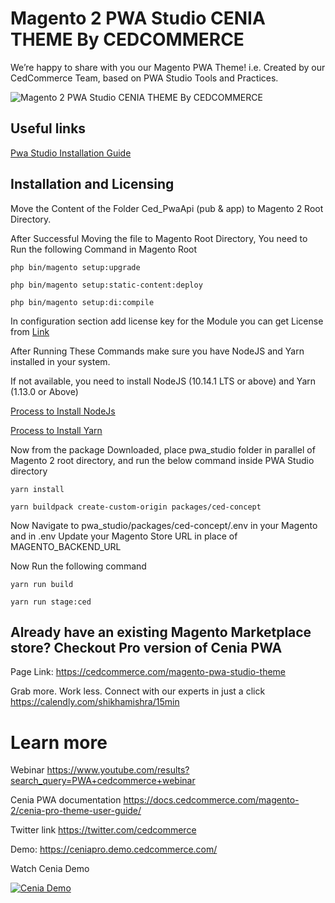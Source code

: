 # Magento 2 PWA Studio CENIA THEME By CEDCOMMERCE

We’re happy to share with you our Magento PWA Theme! i.e. Created by our CedCommerce Team, based on PWA Studio Tools and Practices.

![Magento 2 PWA Studio CENIA THEME By CEDCOMMERCE](https://user-images.githubusercontent.com/25526037/123958530-ccf28880-d9ca-11eb-9896-fa4ad7f4d772.png)


## Useful links

[Pwa Studio Installation Guide](https://cedcommerce.com/blog/install-magento-pwa-studio/)

## Installation and Licensing

Move the Content of the Folder Ced_PwaApi (pub & app) to Magento 2 Root Directory.

After Successful Moving the file to Magento Root Directory, You need to Run the following Command in Magento Root

`php bin/magento setup:upgrade`

`php bin/magento setup:static-content:deploy`

`php bin/magento setup:di:compile`

In configuration section add license key for the Module 
you can get License from [Link](https://cedcommerce.com/licensing?product_name=magento2_ced_pwaapi/)

After Running These Commands make sure you have NodeJS and Yarn installed in your system.

If not available, you need to install  NodeJS (10.14.1 LTS or above) and Yarn (1.13.0 or Above)

[Process to Install NodeJs](https://docs.cedcommerce.com/magento-2/pwa-studio-theme-magneto-2/?section=nodejs-installation-process/)

[Process to Install Yarn](https://docs.cedcommerce.com/magento-2/pwa-studio-theme-magneto-2/?section=yarn-installation-process/)

Now from the package Downloaded, place pwa_studio folder in parallel of Magento 2 root directory, and run the below  command inside PWA Studio directory

`yarn install`

`yarn buildpack create-custom-origin packages/ced-concept`

Now Navigate to pwa_studio/packages/ced-concept/.env in your Magento and in .env Update your Magento Store URL in place of MAGENTO_BACKEND_URL

Now Run the following command

`yarn run build`

`yarn run stage:ced`

## Already have an existing Magento Marketplace store? Checkout Pro version of Cenia PWA 
Page Link: https://cedcommerce.com/magento-pwa-studio-theme

Grab more. Work less. Connect with our experts in just a click https://calendly.com/shikhamishra/15min

# Learn more

Webinar https://www.youtube.com/results?search_query=PWA+cedcommerce+webinar

Cenia PWA documentation	https://docs.cedcommerce.com/magento-2/cenia-pro-theme-user-guide/

Twitter link	https://twitter.com/cedcommerce

Demo: https://ceniapro.demo.cedcommerce.com/

Watch Cenia Demo 

[![Cenia Demo](https://img.youtube.com/vi/XP9fiyR2byU/0.jpg)](https://www.youtube.com/watch?v=XP9fiyR2byU)




